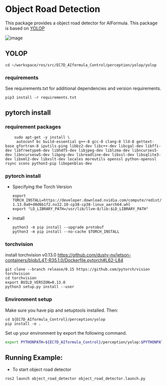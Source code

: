 # Object Road Detection
This package provides a object road detector for AIFormula.
This package is based on [YOLOP](https://github.com/hustvl/YOLOP)

![image](https://github.com/user-attachments/assets/078b5c81-7e08-4ad7-9dc2-9ec09a537de5)

## YOLOP
```
cd ~/workspace/ros/src/EC7D_AIformula_Control/perception/yolop/yolop
```
### requirements
See requirements.txt for additional dependencies and version requirements.
```
pip3 install -r requirements.txt
```

## pytorch install

### requirement packages

```
    sudo apt-get -y install \
     autoconf bc build-essential g++-8 gcc-8 clang-8 lld-8 gettext-base gfortran-8 iputils-ping libbz2-dev libc++-dev libcgal-dev libffi-dev libfreetype6-dev libhdf5-dev libjpeg-dev liblzma-dev libncurses5-dev libncursesw5-dev libpng-dev libreadline-dev libssl-dev libsqlite3-dev libxml2-dev libxslt-dev locales moreutils openssl python-openssl rsync scons python3-pip libopenblas-dev
```

### pytorch install
* Specifying the Torch Version

    ```
    export TORCH_INSTALL=https://developer.download.nvidia.com/compute/redist/jp/v502/pytorch/torch-1.13.0a0+d0d6b1f2.nv22.10-cp38-cp38-linux_aarch64.whl
    export "LD_LIBRARY_PATH=/usr/lib/llvm-8/lib:$LD_LIBRARY_PATH"
    ```

* install

    ```
    python3 -m pip install --upgrade protobuf
    python3 -m pip install --no-cache $TORCH_INSTALL
    ```

### torchvision

install torchvision v0.13.0
https://github.com/dusty-nv/jetson-containers/blob/L4T-R35.1.0/Dockerfile.pytorch#L62-L84

```
git clone --branch release/0.15 https://github.com/pytorch/vision torchvision
cd torchvision
export BUILD_VERSION=0.13.0
python3 setup.py install --user
```
### Environment setup
Make sure you have pip and setuptools installed. Then:
```
cd ${EC7D_AIformula_Control}/perception/yolop
pip install -e .
```

Set up your environment by export the following command.

```sh
export PYTHONPATH=${EC7D_AIformula_Control}/perception/yolop:$PYTHONPATH
```

## Running Example:

* To start object road detector
```
ros2 launch object_road_detector object_road_detector.launch.py
```
